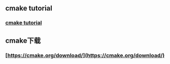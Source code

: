 ## cmake tutorial
### [cmake tutorial](https://cmake.org/cmake-tutorial/)
## cmake下载
### [https://cmake.org/download/](https://cmake.org/download/)
